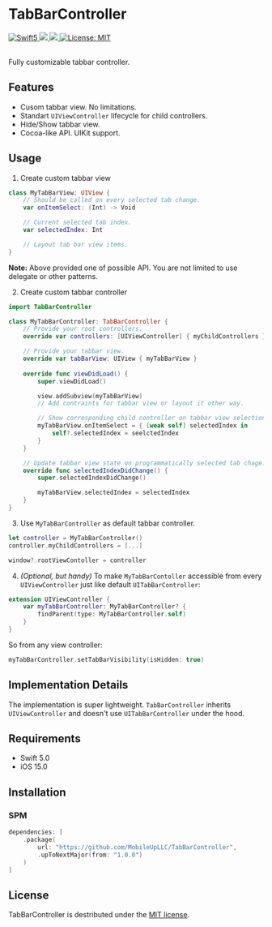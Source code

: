 # TabBarController

<div align="leading">
    <a href="https://developer.apple.com/swift">
        <img src="https://img.shields.io/badge/language-Swift_5-green" alt="Swift5" />
    </a>
    <a href="https://gitlab.com/mobileup/mobileup/development-ios/test-projects/formview" >
        <img src="https://img.shields.io/badge/iOS-15.0+-orange?style=flat"/>
    </a>
    <a href="https://gitlab.com/mobileup/mobileup/development-ios/test-projects/formview" >
        <img src="https://img.shields.io/badge/SPM-compatible-orange?style=flat"/>
    </a>
    <a href="https://github.com/MobileUpLLC/Utils/blob/main/LICENSE">
        <img src="https://img.shields.io/badge/license-MIT-green" alt="License: MIT" />
    </a>
</div>
<br>

Fully customizable tabbar controller.

## Features
* Cusom tabbar view. No limitations.
* Standart `UIViewController` lifecycle for child controllers.
* Hide/Show tabbar view.
* Cocoa-like API. UIKit support.

## Usage

1. Create custom tabbar view
```swift
class MyTabBarView: UIView { 
    // Should be called on every selected tab change.
    var onItemSelect: (Int) -> Void

    // Current selected tab index.
    var selectedIndex: Int

    // Layout tab bar view items.
}
```
**Note:** Above provided one of possible API. You are not limited to use delegate or other patterns.

2. Create custom tabbar controller
```swift
import TabBarController

class MyTabBarController: TabBarController {
    // Provide your root controllers.
    override var controllers: [UIViewController] { myChildControllers }

    // Provide your tabbar view.
    override var tabBarView: UIView { myTabBarView }
    
    override func viewDidLoad() {
        super.viewDidLoad()

        view.addSubview(myTabBarView)
        // Add contraints for tabbar view or layout it other way.

        // Show corresponding child controller on tabbar view selection change.
        myTabBarView.onItemSelect = { [weak self] selectedIndex in
            self?.selectedIndex = seelctedIndex
        }
    }

    // Update tabbar view state on programmatically selected tab chage.
    override func selectedIndexDidChange() {
        super.selectedIndexDidChange()

        myTabBarView.selectedIndex = selectedIndex
    }
}
```

3. Use `MyTabBarController` as default tabbar controller.
```swift
let controller = MyTabBarController()
controller.myChildControllers = [...]

window?.rootViewContoller = controller
```

4. *(Optional, but handy)* To make `MyTabBarContoller` accessible from every `UIViewController` just like default `UITabBarController`:
```swift
extension UIViewController {
    var myTabBarController: MyTabBarController? {
        findParent(type: MyTabBarController.self)
    }
}
```
So from any view controller:
```swift
myTabBarController.setTabBarVisibility(isHidden: true)
```

## Implementation Details
The implementation is super lightweight. `TabBarController` inherits `UIViewController` and doesn't use `UITabBarController` under the hood.

## Requirements
- Swift 5.0
- iOS 15.0

## Installation
### SPM

```swift
dependencies: [
    .package(
        url: "https://github.com/MobileUpLLC/TabBarController",
        .upToNextMajor(from: "1.0.0")
    )
]
```

## License
TabBarController is destributed under the [MIT license](https://github.com/MobileUpLLC/FormView/blob/main/LICENSE).
